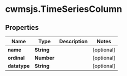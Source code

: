 # cwmsjs.TimeSeriesColumn

## Properties

Name | Type | Description | Notes
------------ | ------------- | ------------- | -------------
**name** | **String** |  | [optional] 
**ordinal** | **Number** |  | [optional] 
**datatype** | **String** |  | [optional] 



